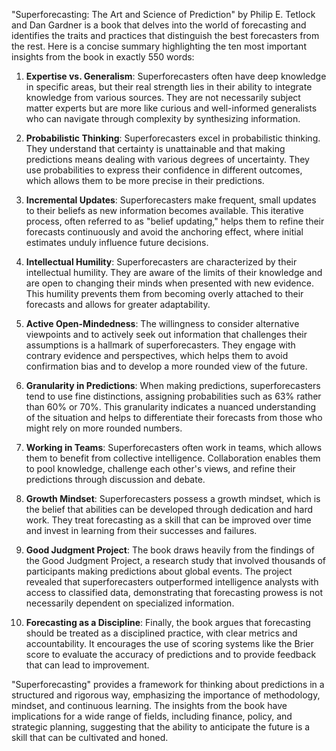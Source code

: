 "Superforecasting: The Art and Science of Prediction" by Philip E. Tetlock and Dan Gardner is a book that delves into the world of forecasting and identifies the traits and practices that distinguish the best forecasters from the rest. Here is a concise summary highlighting the ten most important insights from the book in exactly 550 words:

1. **Expertise vs. Generalism**: Superforecasters often have deep knowledge in specific areas, but their real strength lies in their ability to integrate knowledge from various sources. They are not necessarily subject matter experts but are more like curious and well-informed generalists who can navigate through complexity by synthesizing information.

2. **Probabilistic Thinking**: Superforecasters excel in probabilistic thinking. They understand that certainty is unattainable and that making predictions means dealing with various degrees of uncertainty. They use probabilities to express their confidence in different outcomes, which allows them to be more precise in their predictions.

3. **Incremental Updates**: Superforecasters make frequent, small updates to their beliefs as new information becomes available. This iterative process, often referred to as "belief updating," helps them to refine their forecasts continuously and avoid the anchoring effect, where initial estimates unduly influence future decisions.

4. **Intellectual Humility**: Superforecasters are characterized by their intellectual humility. They are aware of the limits of their knowledge and are open to changing their minds when presented with new evidence. This humility prevents them from becoming overly attached to their forecasts and allows for greater adaptability.

5. **Active Open-Mindedness**: The willingness to consider alternative viewpoints and to actively seek out information that challenges their assumptions is a hallmark of superforecasters. They engage with contrary evidence and perspectives, which helps them to avoid confirmation bias and to develop a more rounded view of the future.

6. **Granularity in Predictions**: When making predictions, superforecasters tend to use fine distinctions, assigning probabilities such as 63% rather than 60% or 70%. This granularity indicates a nuanced understanding of the situation and helps to differentiate their forecasts from those who might rely on more rounded numbers.

7. **Working in Teams**: Superforecasters often work in teams, which allows them to benefit from collective intelligence. Collaboration enables them to pool knowledge, challenge each other's views, and refine their predictions through discussion and debate.

8. **Growth Mindset**: Superforecasters possess a growth mindset, which is the belief that abilities can be developed through dedication and hard work. They treat forecasting as a skill that can be improved over time and invest in learning from their successes and failures.

9. **Good Judgment Project**: The book draws heavily from the findings of the Good Judgment Project, a research study that involved thousands of participants making predictions about global events. The project revealed that superforecasters outperformed intelligence analysts with access to classified data, demonstrating that forecasting prowess is not necessarily dependent on specialized information.

10. **Forecasting as a Discipline**: Finally, the book argues that forecasting should be treated as a disciplined practice, with clear metrics and accountability. It encourages the use of scoring systems like the Brier score to evaluate the accuracy of predictions and to provide feedback that can lead to improvement.

"Superforecasting" provides a framework for thinking about predictions in a structured and rigorous way, emphasizing the importance of methodology, mindset, and continuous learning. The insights from the book have implications for a wide range of fields, including finance, policy, and strategic planning, suggesting that the ability to anticipate the future is a skill that can be cultivated and honed.
